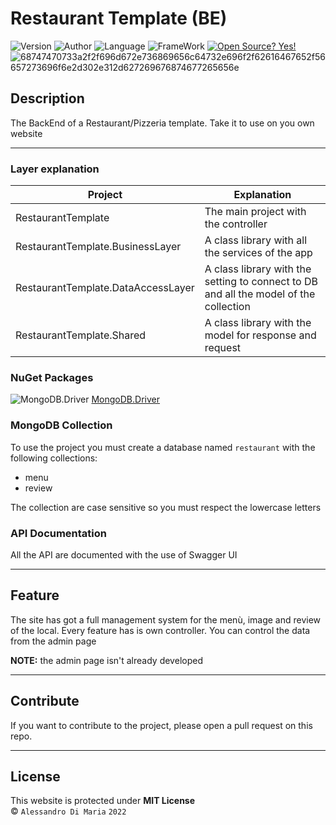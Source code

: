 # Restaurant Template (BE)

![Version](https://img.shields.io/badge/Version-0.1-brightgreen)
![Author](https://img.shields.io/badge/Author-Alessandro-blue)
![Language](https://img.shields.io/badge/Language-C%23-orange)
![FrameWork](https://img.shields.io/badge/Framework-ASP.NET-orange)
[![Open Source? Yes!](https://badgen.net/badge/Open%20Source%20%3F/Yes%21/blue?icon=github)](https://github.com/Naereen/badges/)![68747470733a2f2f696d672e736869656c64732e696f2f62616467652f56657273696f6e2d302e312d627269676874677265656e](https://user-images.githubusercontent.com/66570558/150608946-ef1f1613-9cb3-4427-84cf-7f22c044ba12.svg)


## Description

The BackEnd of a Restaurant/Pizzeria template. Take it to use on you own website

---

### Layer explanation

| Project | Explanation |
| --- | --- |
| RestaurantTemplate | The main project with the controller |
| RestaurantTemplate.BusinessLayer | A class library with all the services of the app |
| RestaurantTemplate.DataAccessLayer | A class library with the setting to connect to DB and all the model of the collection |
| RestaurantTemplate.Shared | A class library with the model for response and request |

### NuGet Packages

![MongoDB.Driver](https://img.shields.io/badge/NuGet%20Package-MongoDB.Driver-cyan)
[MongoDB.Driver](https://www.nuget.org/packages/MongoDB.Driver/)

### MongoDB Collection

To use the project you must create a database named `restaurant` with the following collections:

- menu
- review

The collection are case sensitive so you must respect the lowercase letters

### API Documentation

All the API are documented with the use of Swagger UI

---

## Feature

The site has got a full management system for the menù, image and review of the local. Every feature has is own controller. You can control the data from the admin page

**NOTE:** the admin page isn't already developed

---

## Contribute

If you want to contribute to the project, please open a pull request on this repo.

---

## License
This website is protected under **MIT License**
<br>
&copy; `Alessandro Di Maria` `2022`
